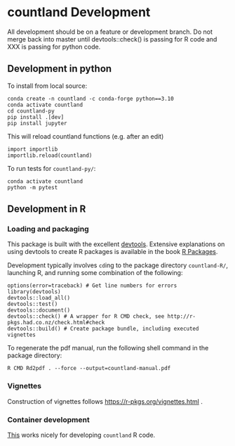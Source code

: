 # countland Development

All development should be on a feature or development branch. Do not merge 
back into master until devtools::check() is passing for R code and XXX is 
passing for python code.

## Development in python

To install from local source:

    conda create -n countland -c conda-forge python==3.10
    conda activate countland
    cd countland-py
    pip install .[dev]
    pip install jupyter

This will reload countland functions (e.g. after an edit)

    import importlib
    importlib.reload(countland)

To run tests for  `countland-py/`:

    conda activate countland
    python -m pytest

## Development in R

### Loading and packaging

This package is built with the excellent [devtools](https://github.com/hadley/devtools). Extensive explanations on using devtools
to create R packages is available in the book
[R Packages](http://r-pkgs.had.co.nz/).

Development typically involves `cd`ing to the package directory `countland-R/`, launching R, and running some combination of the following:

	options(error=traceback) # Get line numbers for errors
    library(devtools)
    devtools::load_all()
    devtools::test()
    devtools::document()
    devtools::check() # A wrapper for R CMD check, see http://r-pkgs.had.co.nz/check.html#check
    devtools::build() # Create package bundle, including executed vignettes

To regenerate the pdf manual, run the following shell command in the package directory:

    R CMD Rd2pdf . --force --output=countland-manual.pdf

### Vignettes

Construction of vignettes follows https://r-pkgs.org/vignettes.html .


### Container development

[This](https://hub.docker.com/r/rocker/rstudio) works nicely for developing `countland` R code.